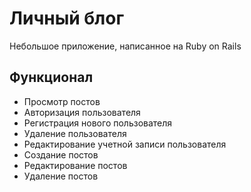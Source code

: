 # Личный блог
Небольшое приложение, написанное на Ruby on Rails

## Функционал
<ul>
    <li>Просмотр постов</li>
    <li>Авторизация пользователя</li>
    <li>Регистрация нового пользователя</li>
    <li>Удаление пользователя</li>
    <li>Редактирование учетной записи пользователя</li>
    <li>Создание постов</li>
    <li>Редактирование постов</li>
    <li>Удаление постов</li>
</ul>